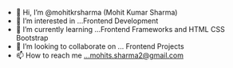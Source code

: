 - 👋 Hi, I’m @mohitkrsharma (Mohit Kumar Sharma)
- 👀 I’m interested in ...Frontend Development
- 🌱 I’m currently learning ...Frontend Frameworks and HTML CSS Bootstrap
- 💞️ I’m looking to collaborate on ... Frontend Projects
- 📫 How to reach me ...mohits.sharma2@gmail.com

<!---
mohitkrsharma/mohitkrsharma is a ✨ special ✨ repository because its `README.md` (this file) appears on your GitHub profile.
You can click the Preview link to take a look at your changes.
--->
